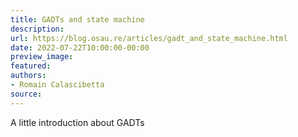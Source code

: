 ```yaml
---
title: GADTs and state machine
description:
url: https://blog.osau.re/articles/gadt_and_state_machine.html
date: 2022-07-22T10:00:00-00:00
preview_image:
featured:
authors:
- Romain Calascibetta
source:
---
```


A little introduction about GADTs
